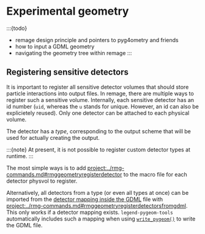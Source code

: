 # Experimental geometry

:::{todo}

- remage design principle and pointers to pyg4ometry and friends
- how to input a GDML geometry
- navigating the geometry tree within remage
  :::

## Registering sensitive detectors

It is important to register all sensitive detector volumes that should store
particle interactions into output files. In remage, there are multiple ways
to register such a sensitive volume. Internally, each sensitive detector has
an id number (`uid`, whereas the `u` stands for unique. However, an id can
also be explicietely reused). Only one detector can be attached to each
physical volume.

The detector has a _type_, corresponding to the output scheme that will be
used for actually creating the output.

:::{note}
At present, it is not possible to register custom detector types at runtime.
:::

The most simple ways is to add
<project:../rmg-commands.md#rmggeometryregisterdetector> to the macro file for
each detector physvol to register.

Alternatively, all detectors from a type (or even all types at once) can be
imported from the
[detector mapping inside the GDML](https://legend-pygeom-tools.readthedocs.io/en/stable/metadata.html)
file with <project:../rmg-commands.md#rmggeometryregisterdetectorsfromgdml>.
This only works if a detector mapping exists. `legend-pygeom-tools`
automatically includes such a mapping when using
[`write_pygeom()`](https://legend-pygeom-tools.readthedocs.io/en/stable/api/pygeomtools.html#pygeomtools.write.write_pygeom)
to write the GDML file.
